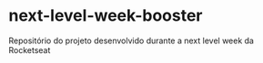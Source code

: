 # next-level-week-booster
Repositório do projeto desenvolvido durante a next level week da Rocketseat
